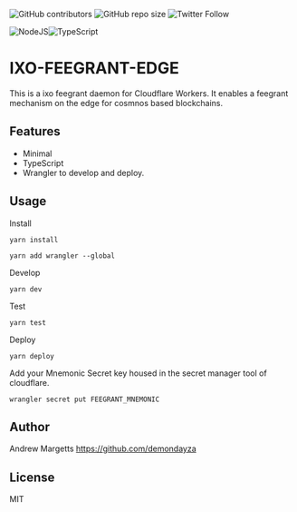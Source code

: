

![GitHub contributors](https://img.shields.io/github/contributors/ixofoundation/ixo-feegrant-edge)
![GitHub repo size](https://img.shields.io/github/repo-size/ixofoundation/ixo-feegrant-edge)
![Twitter Follow](https://img.shields.io/twitter/follow/ixoworld?style=social)

![NodeJS](https://img.shields.io/badge/node.js-6DA55F?style=for-the-badge&logo=node.js&logoColor=white)![TypeScript](https://img.shields.io/badge/typescript-%23007ACC.svg?style=for-the-badge&logo=typescript&logoColor=white)
# IXO-FEEGRANT-EDGE

This is a ixo feegrant daemon for Cloudflare Workers. It enables a feegrant mechanism on the edge for cosmnos based blockchains.

## Features

- Minimal
- TypeScript
- Wrangler to develop and deploy.


## Usage

Install

```
yarn install

yarn add wrangler --global
```

Develop

```
yarn dev
```

Test

```
yarn test
```

Deploy

```
yarn deploy
```

Add your Mnemonic Secret key housed in the secret manager tool of cloudflare.

```
wrangler secret put FEEGRANT_MNEMONIC
```



## Author

Andrew Margetts <https://github.com/demondayza>

## License

MIT

